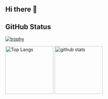 ## Hi there 👋

## GitHub Status
[![trophy](https://github-profile-trophy.vercel.app/?username=lillian0x1a&theme=onedark)](https://github.com/ryoma/github-profile-trophy)

<p align="left"> 
  <img alt="Top Langs" height="150px" src="https://github-readme-stats.vercel.app/api/top-langs/?username=lillian0x1a&layout=compact&show_icons=true&theme=[github_dark]" />
  <img alt="github stats" height="150px" src="https://github-readme-stats.vercel.app/api?username=lillian0x1a&theme=[github_dark]&show_icons=ture" />
</p>
